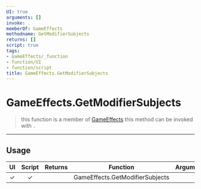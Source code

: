 ```yaml
---
UI: true
arguments: []
invoke: .
memberOf: GameEffects
methodname: GetModifierSubjects
returns: []
script: true
tags:
- GameEffects/_function
- function/UI
- function/script
title: GameEffects.GetModifierSubjects
---
```

# GameEffects.GetModifierSubjects
> this function is a member of [GameEffects](civ-6/lua/GameEffects.md)
> this method can be invoked with `.`
-----
## Usage
|  UI | Script | Returns | Function | Arguments |
|:---:|:------:|-------:|:--------:|:---------|
|✓|✓||GameEffects.GetModifierSubjects||
